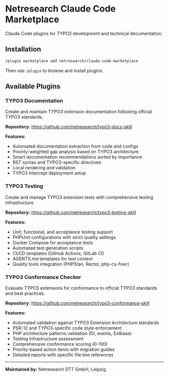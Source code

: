 # Netresearch Claude Code Marketplace

Claude Code plugins for TYPO3 development and technical documentation.

## Installation

```bash
/plugin marketplace add netresearch/claude-code-marketplace
```

Then use `/plugin` to browse and install plugins.

## Available Plugins

### TYPO3 Documentation
Create and maintain TYPO3 extension documentation following official TYPO3 standards.

**Repository:** https://github.com/netresearch/typo3-docs-skill

**Features:**
- Automated documentation extraction from code and configs
- Priority-weighted gap analysis based on TYPO3 architecture
- Smart documentation recommendations sorted by importance
- RST syntax and TYPO3-specific directives
- Local rendering and validation
- TYPO3 Intercept deployment setup

### TYPO3 Testing
Create and manage TYPO3 extension tests with comprehensive testing infrastructure.

**Repository:** https://github.com/netresearch/typo3-testing-skill

**Features:**
- Unit, functional, and acceptance testing support
- PHPUnit configurations with strict quality settings
- Docker Compose for acceptance tests
- Automated test generation scripts
- CI/CD templates (GitHub Actions, GitLab CI)
- AGENTS.md templates for test context
- Quality tools integration (PHPStan, Rector, php-cs-fixer)

### TYPO3 Conformance Checker
Evaluate TYPO3 extensions for conformance to official TYPO3 standards and best practices.

**Repository:** https://github.com/netresearch/typo3-conformance-skill

**Features:**
- Automated validation against TYPO3 Extension Architecture standards
- PSR-12 and TYPO3-specific code style enforcement
- PHP architecture patterns validation (DI, events, Extbase)
- Testing infrastructure assessment
- Comprehensive conformance scoring (0-100)
- Priority-based action items with migration guides
- Detailed reports with specific file:line references

---

**Maintained by:** Netresearch DTT GmbH, Leipzig
